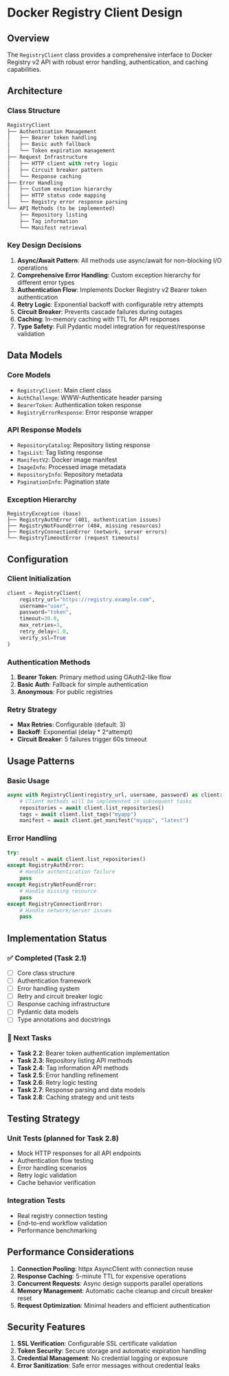 # Docker Registry Client Design

## Overview

The `RegistryClient` class provides a comprehensive interface to Docker Registry v2 API with robust error handling, authentication, and caching capabilities.

## Architecture

### Class Structure

```python
RegistryClient
├── Authentication Management
│   ├── Bearer token handling
│   ├── Basic auth fallback
│   └── Token expiration management
├── Request Infrastructure
│   ├── HTTP client with retry logic
│   ├── Circuit breaker pattern
│   └── Response caching
├── Error Handling
│   ├── Custom exception hierarchy
│   ├── HTTP status code mapping
│   └── Registry error response parsing
└── API Methods (to be implemented)
    ├── Repository listing
    ├── Tag information
    └── Manifest retrieval
```

### Key Design Decisions

1. **Async/Await Pattern**: All methods use async/await for non-blocking I/O operations
2. **Comprehensive Error Handling**: Custom exception hierarchy for different error types
3. **Authentication Flow**: Implements Docker Registry v2 Bearer token authentication
4. **Retry Logic**: Exponential backoff with configurable retry attempts
5. **Circuit Breaker**: Prevents cascade failures during outages
6. **Caching**: In-memory caching with TTL for API responses
7. **Type Safety**: Full Pydantic model integration for request/response validation

## Data Models

### Core Models

- `RegistryClient`: Main client class
- `AuthChallenge`: WWW-Authenticate header parsing
- `BearerToken`: Authentication token response
- `RegistryErrorResponse`: Error response wrapper

### API Response Models

- `RepositoryCatalog`: Repository listing response
- `TagsList`: Tag listing response  
- `ManifestV2`: Docker image manifest
- `ImageInfo`: Processed image metadata
- `RepositoryInfo`: Repository metadata
- `PaginationInfo`: Pagination state

### Exception Hierarchy

```text
RegistryException (base)
├── RegistryAuthError (401, authentication issues)
├── RegistryNotFoundError (404, missing resources)
├── RegistryConnectionError (network, server errors)
└── RegistryTimeoutError (request timeouts)
```

## Configuration

### Client Initialization

```python
client = RegistryClient(
    registry_url="https://registry.example.com",
    username="user",
    password="token", 
    timeout=30.0,
    max_retries=3,
    retry_delay=1.0,
    verify_ssl=True
)
```

### Authentication Methods

1. **Bearer Token**: Primary method using OAuth2-like flow
2. **Basic Auth**: Fallback for simple authentication
3. **Anonymous**: For public registries

### Retry Strategy

- **Max Retries**: Configurable (default: 3)
- **Backoff**: Exponential (delay * 2^attempt)
- **Circuit Breaker**: 5 failures trigger 60s timeout

## Usage Patterns

### Basic Usage

```python
async with RegistryClient(registry_url, username, password) as client:
    # Client methods will be implemented in subsequent tasks
    repositories = await client.list_repositories()
    tags = await client.list_tags("myapp")
    manifest = await client.get_manifest("myapp", "latest")
```

### Error Handling

```python
try:
    result = await client.list_repositories()
except RegistryAuthError:
    # Handle authentication failure
    pass
except RegistryNotFoundError:
    # Handle missing resource
    pass
except RegistryConnectionError:
    # Handle network/server issues
    pass
```

## Implementation Status

### ✅ Completed (Task 2.1)

- [ ] Core class structure
- [ ] Authentication framework
- [ ] Error handling system
- [ ] Retry and circuit breaker logic
- [ ] Response caching infrastructure
- [ ] Pydantic data models
- [ ] Type annotations and docstrings

### 🔄 Next Tasks

- **Task 2.2**: Bearer token authentication implementation
- **Task 2.3**: Repository listing API methods
- **Task 2.4**: Tag information API methods
- **Task 2.5**: Error handling refinement
- **Task 2.6**: Retry logic testing
- **Task 2.7**: Response parsing and data models
- **Task 2.8**: Caching strategy and unit tests

## Testing Strategy

### Unit Tests (planned for Task 2.8)

- Mock HTTP responses for all API endpoints
- Authentication flow testing
- Error handling scenarios
- Retry logic validation
- Cache behavior verification

### Integration Tests

- Real registry connection testing
- End-to-end workflow validation
- Performance benchmarking

## Performance Considerations

1. **Connection Pooling**: httpx AsyncClient with connection reuse
2. **Response Caching**: 5-minute TTL for expensive operations
3. **Concurrent Requests**: Async design supports parallel operations
4. **Memory Management**: Automatic cache cleanup and circuit breaker reset
5. **Request Optimization**: Minimal headers and efficient authentication

## Security Features

1. **SSL Verification**: Configurable SSL certificate validation
2. **Token Security**: Secure storage and automatic expiration handling  
3. **Credential Management**: No credential logging or exposure
4. **Error Sanitization**: Safe error messages without credential leaks
